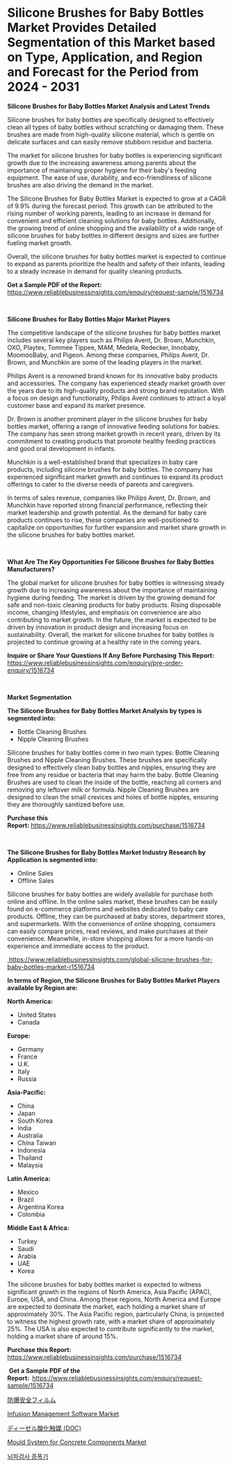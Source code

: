 <p><h1>Silicone Brushes for Baby Bottles Market Provides Detailed Segmentation of this Market based on Type, Application, and Region and Forecast for the Period from 2024 - 2031</h1></p><p><strong>Silicone Brushes for Baby Bottles Market Analysis and Latest Trends</strong></p>
<p><p>Silicone brushes for baby bottles are specifically designed to effectively clean all types of baby bottles without scratching or damaging them. These brushes are made from high-quality silicone material, which is gentle on delicate surfaces and can easily remove stubborn residue and bacteria.</p><p>The market for silicone brushes for baby bottles is experiencing significant growth due to the increasing awareness among parents about the importance of maintaining proper hygiene for their baby's feeding equipment. The ease of use, durability, and eco-friendliness of silicone brushes are also driving the demand in the market.</p><p>The Silicone Brushes for Baby Bottles Market is expected to grow at a CAGR of 9.9% during the forecast period. This growth can be attributed to the rising number of working parents, leading to an increase in demand for convenient and efficient cleaning solutions for baby bottles. Additionally, the growing trend of online shopping and the availability of a wide range of silicone brushes for baby bottles in different designs and sizes are further fueling market growth.</p><p>Overall, the silicone brushes for baby bottles market is expected to continue to expand as parents prioritize the health and safety of their infants, leading to a steady increase in demand for quality cleaning products.</p></p>
<p><strong>Get a Sample PDF of the Report:&nbsp;</strong> <a href="https://www.reliablebusinessinsights.com/enquiry/request-sample/1516734">https://www.reliablebusinessinsights.com/enquiry/request-sample/1516734</a></p>
<p>&nbsp;</p>
<p><strong>Silicone Brushes for Baby Bottles Major Market Players</strong></p>
<p><p>The competitive landscape of the silicone brushes for baby bottles market includes several key players such as Philips Avent, Dr. Brown, Munchkin, OXO, Playtex, Tommee Tippee, MAM, Medela, Redecker, Innobaby, MoomooBaby, and Pigeon. Among these companies, Philips Avent, Dr. Brown, and Munchkin are some of the leading players in the market.</p><p>Philips Avent is a renowned brand known for its innovative baby products and accessories. The company has experienced steady market growth over the years due to its high-quality products and strong brand reputation. With a focus on design and functionality, Philips Avent continues to attract a loyal customer base and expand its market presence.</p><p>Dr. Brown is another prominent player in the silicone brushes for baby bottles market, offering a range of innovative feeding solutions for babies. The company has seen strong market growth in recent years, driven by its commitment to creating products that promote healthy feeding practices and good oral development in infants.</p><p>Munchkin is a well-established brand that specializes in baby care products, including silicone brushes for baby bottles. The company has experienced significant market growth and continues to expand its product offerings to cater to the diverse needs of parents and caregivers.</p><p>In terms of sales revenue, companies like Philips Avent, Dr. Brown, and Munchkin have reported strong financial performance, reflecting their market leadership and growth potential. As the demand for baby care products continues to rise, these companies are well-positioned to capitalize on opportunities for further expansion and market share growth in the silicone brushes for baby bottles market.</p></p>
<p>&nbsp;</p>
<p><strong>What Are The Key Opportunities For Silicone Brushes for Baby Bottles Manufacturers?</strong></p>
<p><p>The global market for silicone brushes for baby bottles is witnessing steady growth due to increasing awareness about the importance of maintaining hygiene during feeding. The market is driven by the growing demand for safe and non-toxic cleaning products for baby products. Rising disposable income, changing lifestyles, and emphasis on convenience are also contributing to market growth. In the future, the market is expected to be driven by innovation in product design and increasing focus on sustainability. Overall, the market for silicone brushes for baby bottles is projected to continue growing at a healthy rate in the coming years.</p></p>
<p><strong>Inquire or Share Your Questions If Any Before Purchasing This Report:</strong> <a href="https://www.reliablebusinessinsights.com/enquiry/pre-order-enquiry/1516734">https://www.reliablebusinessinsights.com/enquiry/pre-order-enquiry/1516734</a></p>
<p>&nbsp;</p>
<p><strong>Market Segmentation</strong></p>
<p><strong>The Silicone Brushes for Baby Bottles Market Analysis by types is segmented into:</strong></p>
<p><ul><li>Bottle Cleaning Brushes</li><li>Nipple Cleaning Brushes</li></ul></p>
<p><p>Silicone brushes for baby bottles come in two main types: Bottle Cleaning Brushes and Nipple Cleaning Brushes. These brushes are specifically designed to effectively clean baby bottles and nipples, ensuring they are free from any residue or bacteria that may harm the baby. Bottle Cleaning Brushes are used to clean the inside of the bottle, reaching all corners and removing any leftover milk or formula. Nipple Cleaning Brushes are designed to clean the small crevices and holes of bottle nipples, ensuring they are thoroughly sanitized before use.</p></p>
<p><strong>Purchase this Report:&nbsp;</strong><a href="https://www.reliablebusinessinsights.com/purchase/1516734">https://www.reliablebusinessinsights.com/purchase/1516734</a></p>
<p>&nbsp;</p>
<p><strong>The Silicone Brushes for Baby Bottles Market Industry Research by Application is segmented into:</strong></p>
<p><ul><li>Online Sales</li><li>Offline Sales</li></ul></p>
<p><p>Silicone brushes for baby bottles are widely available for purchase both online and offline. In the online sales market, these brushes can be easily found on e-commerce platforms and websites dedicated to baby care products. Offline, they can be purchased at baby stores, department stores, and supermarkets. With the convenience of online shopping, consumers can easily compare prices, read reviews, and make purchases at their convenience. Meanwhile, in-store shopping allows for a more hands-on experience and immediate access to the product.</p></p>
<p><a href="https://www.reliablebusinessinsights.com/global-silicone-brushes-for-baby-bottles-market-r1516734">&nbsp;https://www.reliablebusinessinsights.com/global-silicone-brushes-for-baby-bottles-market-r1516734</a></p>
<p><strong>In terms of Region, the Silicone Brushes for Baby Bottles Market Players available by Region are:</strong></p>
<p>
    <p> <strong> North America: </strong>
        <ul>
            <li>United States</li>
            <li>Canada</li>
        </ul>
        </p> 
    <p> <strong> Europe: </strong>
        <ul>
            <li>Germany</li>
            <li>France</li>
            <li>U.K.</li>
            <li>Italy</li>
            <li>Russia</li>
        </ul>
        </p> 
    <p> <strong> Asia-Pacific: </strong>
        <ul>
            <li>China</li>
            <li>Japan</li>
            <li>South Korea</li>
            <li>India</li>
            <li>Australia</li>
            <li>China Taiwan</li>
            <li>Indonesia</li>
            <li>Thailand</li>
            <li>Malaysia</li>
        </ul>
        </p> 
    <p> <strong> Latin America: </strong>
        <ul>
            <li>Mexico</li>
            <li>Brazil</li>
            <li>Argentina Korea</li>
            <li>Colombia</li>
        </ul>
        </p> 
    <p> <strong> Middle East & Africa: </strong>
        <ul>
            <li>Turkey</li>
            <li>Saudi</li>
            <li>Arabia</li>
            <li>UAE</li>
            <li>Korea</li>
        </ul>
    </p>
    </p>
<p><p>The silicone brushes for baby bottles market is expected to witness significant growth in the regions of North America, Asia Pacific (APAC), Europe, USA, and China. Among these regions, North America and Europe are expected to dominate the market, each holding a market share of approximately 30%. The Asia Pacific region, particularly China, is projected to witness the highest growth rate, with a market share of approximately 25%. The USA is also expected to contribute significantly to the market, holding a market share of around 15%.</p></p>
<p><strong>Purchase this Report: </strong><a href="https://www.reliablebusinessinsights.com/purchase/1516734">https://www.reliablebusinessinsights.com/purchase/1516734</a></p>
<p>&nbsp;<strong>Get a Sample PDF of the Report:&nbsp;&nbsp;</strong><a href="https://www.reliablebusinessinsights.com/enquiry/request-sample/1516734">https://www.reliablebusinessinsights.com/enquiry/request-sample/1516734</a></p>
<p><strong></strong></p>
<p><p><a href="https://github.com/lrlmopnhwd79300/Market-Research-Report-List-2/blob/main/4884903119273.md">防爆安全フィルム</a></p><p><a href="https://github.com/jsmusil/Market-Research-Report-List-3/blob/main/infusion-management-software-market.md">Infusion Management Software Market</a></p><p><a href="https://github.com/EstelWisozk1/Market-Research-Report-List-2/blob/main/5260023119274.md">ディーゼル酸化触媒 (DOC)</a></p><p><a href="https://github.com/yemakinde/Market-Research-Report-List-3/blob/main/mould-system-for-concrete-components-market.md">Mould System for Concrete Components Market</a></p><p><a href="https://github.com/EthaWolf/Market-Research-Report-List-1/blob/main/8059466126583.md">뇌파검사 증폭기</a></p></p>